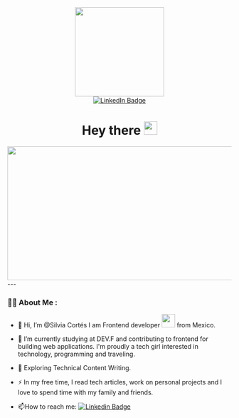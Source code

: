 <div id="header" align="center">
  <img src="https://media.giphy.com/media/WSBeyxvC1jH496xQGA/giphy.gif" width="200"/>
</div>
<div id="badges" align="center">
  <a href="https://www.linkedin.com/in/silviacorgui/">
    <img src="https://img.shields.io/badge/LinkedIn-blue?style=for-the-badge&logo=linkedin&logoColor=white" alt="LinkedIn Badge"/>
  </a>
</div>
<div id="follow" align="center">
    <img src="https://img.shields.io/github/followers/SilvyeCG?style=social" alt="" align="center"/>
</div>
<h1 align="center">
  Hey there
  <img src="https://media.giphy.com/media/hvRJCLFzcasrR4ia7z/giphy.gif" width="30px"/>
</h1>

<div align="center">
  <img src="https://media.giphy.com/media/QuDgW7dXQfCZiWVXD4/giphy.gif" width="600" height="300"/>
</div>
---

### :woman_technologist: About Me :

 - 👋 Hi, I’m @Silvia Cortés
 I am Frontend developer <img src="https://media.giphy.com/media/WUlplcMpOCEmTGBtBW/giphy.gif" width="30"> from Mexico.
 - :telescope: I’m currently studying at DEV.F and contributing to frontend for building web applications. I'm proudly a tech girl interested in technology, programming and traveling.

- :seedling: Exploring Technical Content Writing.

- :zap: In my free time, I read tech articles, work on personal projects and I love to spend time with my family and friends.

- :mailbox:How to reach me: [![Linkedin Badge](https://img.shields.io/badge/LinkedIn-blue?style=for-the-badge&logo=linkedin&logoColor=white)](https://www.linkedin.com/in/silviacorgui/)

<!---
SilvyeCG/SilvyeCG is a ✨ special ✨ repository because its `README.md` (this file) appears on your GitHub profile.
You can click the Preview link to take a look at your changes.
--->
